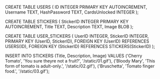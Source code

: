 CREATE TABLE USERS (
    ID INTEGER PRIMARY KEY AUTOINCREMENT,
    Username TEXT,
    HashPassword TEXT,
    CardsUnlocked INTEGER
);

CREATE TABLE STICKERS (
    StickerID INTEGER PRIMARY KEY AUTOINCREMENT,
    Title TEXT,
    Description TEXT,
    Image BLOB
);

CREATE TABLE USER_STICKERS (
    UserID INTEGER,
    StickerID INTEGER,
    PRIMARY KEY (UserID, StickerID),
    FOREIGN KEY (UserID) REFERENCES USERS(ID),
    FOREIGN KEY (StickerID) REFERENCES STICKERS(StickerID)
);

INSERT INTO STICKERS (Title, Description, Image) VALUES
    ('Cherry Tomato', 'You sure theyre not a fruit?', '/static/01.gif'),
    ('Bloody Mary', 'This form of tomato is adult-only.', '/static/02.gif'),
    ('Bruschetta', 'Tomato finger food.', '/static/03.gif');
